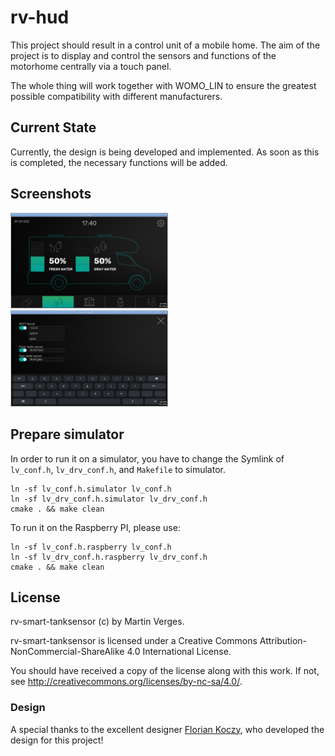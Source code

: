 # rv-hud

This project should result in a control unit of a mobile home. The aim of the project is to display and control the sensors and functions of the motorhome centrally via a touch panel.

The whole thing will work together with WOMO\_LIN to ensure the greatest possible compatibility with different manufacturers.

## Current State

Currently, the design is being developed and implemented. As soon as this is completed, the necessary functions will be added.

## Screenshots

<img src="screenshots/mainscreen.png?raw=true" alt="Main Screen" width="50%">
<img src="screenshots/settings.png?raw=true" alt="Main Screen" width="50%">

## Prepare simulator

In order to run it on a simulator, you have to change the Symlink of `lv_conf.h`, `lv_drv_conf.h`, and `Makefile` to simulator.

```
ln -sf lv_conf.h.simulator lv_conf.h
ln -sf lv_drv_conf.h.simulator lv_drv_conf.h
cmake . && make clean
```

To run it on the Raspberry PI, please use:
```
ln -sf lv_conf.h.raspberry lv_conf.h
ln -sf lv_drv_conf.h.raspberry lv_drv_conf.h
cmake . && make clean
```

## License

rv-smart-tanksensor (c) by Martin Verges.

rv-smart-tanksensor is licensed under a Creative Commons Attribution-NonCommercial-ShareAlike 4.0 International License.

You should have received a copy of the license along with this work.
If not, see <http://creativecommons.org/licenses/by-nc-sa/4.0/>.

### Design

A special thanks to the excellent designer [Florian Koczy](https://koczy-design.de), who developed the design for this project!

